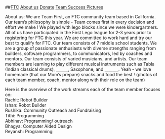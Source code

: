 ##[FTC](FTC.md)     [About us](aboutus.md)  [Donate](donate.md) [Team Success Pictures](Successpics.md)


About us:
We are Team First, an FTC community team based in California. Our team’s philosophy is simple - Team comes first in every decision and effort we make ! We played with lego blocks since we were kindergartners. All of us have participated in the First Lego league for 2-3 years prior to registering for FTC this year. We are committed to work hard and try our best to qualify for FTC. Our team consists of 7 middle school students. We are a group of passionate enthusiasts with diverse strengths ranging from builders, software programmers, to communicators, led by coaches and mentors. Our team consists of varied musicians, and artists. Our team members are learning to play different musical instruments such as Tabla (Indian classical drums), ______, Saxophone, and _______. Yeah - we love homemade (that our Mom’s prepare) snacks and food the best !
(photos of each team member, coach, mentor along with their role on the team)

Here is the overview of the work streams each of the team member focuses on:   
Rachit: Robot Builder  
Ishan: Robot Builder  
Rushika: Community Outreach and Fundraising  
Tithi: Programming  
Abhinav: Programming/ outreach  
Bhagya: Computer Aided Design  
Reyansh: Programming  
 